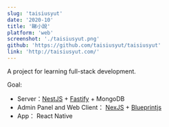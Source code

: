 ```yaml
---
slug: 'taisiusyut'
date: '2020-10'
title: '睇小說'
platform: 'web'
screenshot: './taisiusyut.png'
github: 'https://github.com/taisiusyut/taisiusyut'
link: 'http://taisiusyut.com/'
---
```


A project for learning full-stack development.

Goal:

<ul>
  <li>
    Server：<a href="https://nestjs.com/">NestJS</a> + <a href="https://github.com/fastify/fastify">Fastify</a> + <span>MongoDB</span>
  </li>
  <li>
    Admin Panel and Web Client： <a href="https://nextjs.org/">NexJS</a> + <a href="https://blueprintjs.com/docs/">Blueprintjs</a>
  </li>
  <li>App： <span>React Native</span></li>
</ul>
